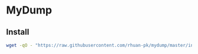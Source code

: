 # MyDump

## Install
~~~bash
wget -qO - "https://raw.githubusercontent.com/rhuan-pk/mydump/master/install.sh" | bash -
~~~

